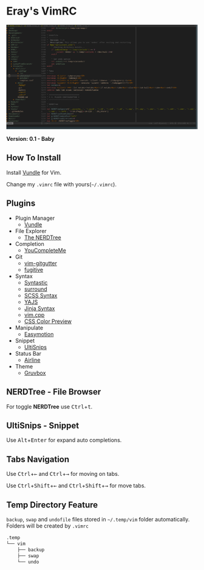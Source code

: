 Eray's VimRC
============

![Example Screen](https://raw.githubusercontent.com/erayaydin/dotfiles/master/RESOURCES/vimrc.png)

**Version: 0.1 - Baby**

## How To Install

Install [Vundle](https://github.com/VundleVim/Vundle.vim) for Vim.

Change my `.vimrc` file with yours(`~/.vimrc`).

## Plugins

- Plugin Manager
  - [Vundle](https://github.com/VundleVim/Vundle.vim)
- File Explorer
  - [The NERDTree](https://github.com/scrooloose/nerdtree)
- Completion
  - [YouCompleteMe](https://github.com/Valloric/YouCompleteMe)
- Git
  - [vim-gitgutter](https://github.com/airblade/vim-gitgutter)
  - [fugitive](https://github.com/tpope/vim-fugitive)
- Syntax
  - [Syntastic](https://github.com/vim-syntastic/syntastic)
  - [surround](https://github.com/tpope/vim-surround)
  - [SCSS Syntax](https://github.com/cakebaker/scss-syntax.vim)
  - [YAJS](https://github.com/othree/yajs.vim)
  - [Jinja Syntax](https://github.com/mitsuhiko/vim-jinja)
  - [vim.cpp](https://github.com/octol/vim-cpp-enhanced-highlight)
  - [CSS Color Preview](https://github.com/ap/vim-css-color)
- Manipulate
  - [Easymotion](https://github.com/easymotion/vim-easymotion)
- Snippet
  - [UltiSnips](https://github.com/SirVer/ultisnips)
- Status Bar
  - [Airline](https://github.com/vim-airline/vim-airline)
- Theme
  - [Gruvbox](https://github.com/morhetz/gruvbox)

## NERDTree - File Browser

For toggle **NERDTree** use <kbd>Ctrl</kbd>+<kbd>t</kbd>.

## UltiSnips - Snippet

Use <kbd>Alt</kbd>+<kbd>Enter</kbd> for expand auto completions.

## Tabs Navigation

Use <kbd>Ctrl</kbd>+<kbd>←</kbd> and <kbd>Ctrl</kbd>+<kbd>→</kbd> for moving on tabs.

Use <kbd>Ctrl</kbd>+<kbd>Shift</kbd>+<kbd>←</kbd> and <kbd>Ctrl</kbd>+<kbd>Shift</kbd>+<kbd>→</kbd> for move tabs.

## Temp Directory Feature

`backup`, `swap` and `undofile` files stored in `~/.temp/vim` folder automatically. Folders will be created by `.vimrc`

```
.temp
└── vim
    ├── backup
    ├── swap
    └── undo
```

